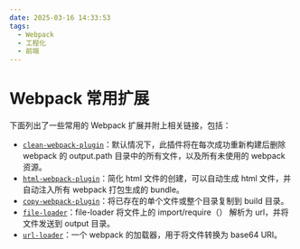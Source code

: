 ```yaml
---
date: 2025-03-16 14:33:53
tags:
  - Webpack
  - 工程化
  - 前端
---
```


# Webpack 常用扩展

下面列出了一些常用的 Webpack 扩展并附上相关链接，包括：

- [`clean-webpack-plugin`](https://www.npmjs.com/package/clean-webpack-plugin)：默认情况下，此插件将在每次成功重新构建后删除 webpack 的 output.path 目录中的所有文件，以及所有未使用的 webpack 资源。
- [`html-webpack-plugin`](https://www.npmjs.com/package/html-webpack-plugin)：简化 html 文件的创建，可以自动生成 html 文件，并自动注入所有 webpack 打包生成的 bundle。
- [`copy-webpack-plugin`](https://www.npmjs.com/package/copy-webpack-plugin)：将已存在的单个文件或整个目录复制到 build 目录。
- [`file-loader`](https://www.npmjs.com/package/file-loader)：file-loader 将文件上的 import/require（） 解析为 url，并将文件发送到 output 目录。
- [`url-loader`](https://www.npmjs.com/package/url-loader)：一个 webpack 的加载器，用于将文件转换为 base64 URI。
